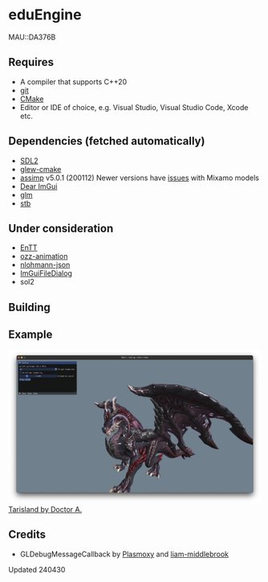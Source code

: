 # eduEngine
MAU::DA376B

## Requires
- A compiler that supports C++20
- [git](https://git-scm.com/)
- [CMake](https://cmake.org/)
- Editor or IDE of choice, e.g. Visual Studio, Visual Studio Code, Xcode etc.

## Dependencies (fetched automatically)
- [SDL2](https://github.com/libsdl-org/SDL)
- [glew-cmake](https://github.com/Perlmint/glew-cmake)
- [assimp](https://github.com/assimp/assimp) v5.0.1 (200112) Newer versions have [issues](https://github.com/assimp/assimp/issues/4620) with Mixamo models
- [Dear ImGui](https://github.com/ocornut/imgui)
- [glm](https://github.com/g-truc/glm)
- [stb](https://github.com/nothings/stb)

## Under consideration

- [EnTT](https://github.com/skypjack/entt)
- [ozz-animation](https://guillaumeblanc.github.io/ozz-animation/)
- [nlohmann-json](https://github.com/nlohmann/json)
- [ImGuiFileDialog](https://github.com/aiekick/ImGuiFileDialog)
- sol2

## Building



## Example

![example](example1.png)
[Tarisland by Doctor A.](https://sketchfab.com/3d-models/tarisland-dragon-high-poly-ecf63885166c40e2bbbcdf11cd14e65f)  

## Credits
- GLDebugMessageCallback by [Plasmoxy](https://gist.github.com/Plasmoxy/aec637b85e306f671339dcfd509efc82) and [liam-middlebrook](https://gist.github.com/liam-middlebrook/c52b069e4be2d87a6d2f)

Updated 240430  
